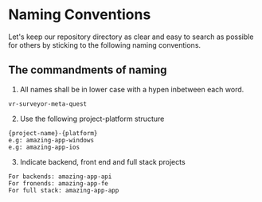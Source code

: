 # Naming Conventions
Let's keep our repository directory as clear and easy to search as possible for others by sticking to the following naming conventions.

## The commandments of naming
1. All names shall be in lower case with a hypen inbetween each word.
```
vr-surveyor-meta-quest
```
2. Use the following project-platform structure
```
{project-name}-{platform}
e.g: amazing-app-windows
e.g: amazing-app-ios
```
3. Indicate backend, front end and full stack projects
```
For backends: amazing-app-api
For fronends: amazing-app-fe
For full stack: amazing-app-app
```
